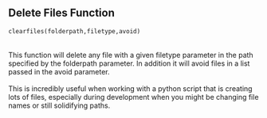 ## Delete Files Function

```python
clearfiles(folderpath,filetype,avoid)
```

<br>
This function will delete any file with a given filetype parameter in the path specified by the folderpath parameter.
In addition it will avoid files in a list passed in the avoid parameter.
<br>
<br>
This is incredibly useful when working with a python script that is creating lots of files, especially during development when you might be changing file names or still solidifying paths.
